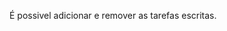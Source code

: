 É possivel adicionar e remover as tarefas escritas. 

 <div>
    <img src="Captura de tela 2024-10-02 113251.png" alt="">
</div>
